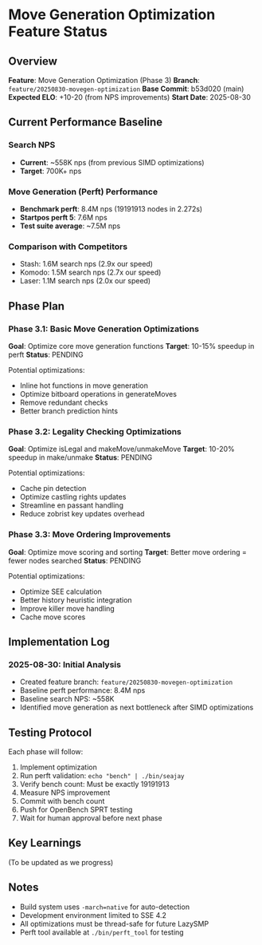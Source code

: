 # Move Generation Optimization Feature Status

## Overview
**Feature**: Move Generation Optimization (Phase 3)
**Branch**: `feature/20250830-movegen-optimization`
**Base Commit**: b53d020 (main)
**Expected ELO**: +10-20 (from NPS improvements)
**Start Date**: 2025-08-30

## Current Performance Baseline

### Search NPS
- **Current**: ~558K nps (from previous SIMD optimizations)
- **Target**: 700K+ nps

### Move Generation (Perft) Performance
- **Benchmark perft**: 8.4M nps (19191913 nodes in 2.272s)
- **Startpos perft 5**: 7.6M nps
- **Test suite average**: ~7.5M nps

### Comparison with Competitors
- Stash: 1.6M search nps (2.9x our speed)
- Komodo: 1.5M search nps (2.7x our speed)
- Laser: 1.1M search nps (2.0x our speed)

## Phase Plan

### Phase 3.1: Basic Move Generation Optimizations
**Goal**: Optimize core move generation functions
**Target**: 10-15% speedup in perft
**Status**: PENDING

Potential optimizations:
- Inline hot functions in move generation
- Optimize bitboard operations in generateMoves
- Remove redundant checks
- Better branch prediction hints

### Phase 3.2: Legality Checking Optimizations  
**Goal**: Optimize isLegal and makeMove/unmakeMove
**Target**: 10-20% speedup in make/unmake
**Status**: PENDING

Potential optimizations:
- Cache pin detection
- Optimize castling rights updates
- Streamline en passant handling
- Reduce zobrist key updates overhead

### Phase 3.3: Move Ordering Improvements
**Goal**: Optimize move scoring and sorting
**Target**: Better move ordering = fewer nodes searched
**Status**: PENDING

Potential optimizations:
- Optimize SEE calculation
- Better history heuristic integration
- Improve killer move handling
- Cache move scores

## Implementation Log

### 2025-08-30: Initial Analysis
- Created feature branch: `feature/20250830-movegen-optimization`
- Baseline perft performance: 8.4M nps
- Baseline search NPS: ~558K
- Identified move generation as next bottleneck after SIMD optimizations

## Testing Protocol

Each phase will follow:
1. Implement optimization
2. Run perft validation: `echo "bench" | ./bin/seajay`
3. Verify bench count: Must be exactly 19191913
4. Measure NPS improvement
5. Commit with bench count
6. Push for OpenBench SPRT testing
7. Wait for human approval before next phase

## Key Learnings

(To be updated as we progress)

## Notes

- Build system uses `-march=native` for auto-detection
- Development environment limited to SSE 4.2
- All optimizations must be thread-safe for future LazySMP
- Perft tool available at `./bin/perft_tool` for testing